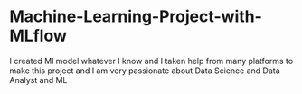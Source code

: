 # Machine-Learning-Project-with-MLflow
I created Ml model whatever I know and I taken help from many platforms to make this project and I am very passionate about Data Science and Data Analyst and ML

